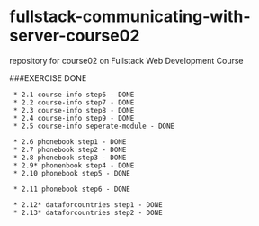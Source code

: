 # fullstack-communicating-with-server-course02

repository for course02 on Fullstack Web Development Course

###EXERCISE DONE

```
 * 2.1 course-info step6 - DONE
 * 2.2 course-info step7 - DONE
 * 2.3 course-info step8 - DONE
 * 2.4 course-info step9 - DONE
 * 2.5 course-info seperate-module - DONE

 * 2.6 phonebook step1 - DONE
 * 2.7 phonebook step2 - DONE
 * 2.8 phonebook step3 - DONE
 * 2.9* phonenbook step4 - DONE
 * 2.10 phonebook step5 - DONE

 * 2.11 phonebook step6 - DONE

 * 2.12* dataforcountries step1 - DONE
 * 2.13* dataforcountries step2 - DONE
```
